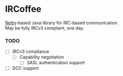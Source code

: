# IRCoffee
[Netty](https://netty.io)-based Java library for IRC-based communication.  
May be fully IRCv3 compliant, one day.

### TODO
 - [ ] IRCv3 compliance
   - [ ] Capability negotiation
     - [ ] SASL authentication support
 - [ ] DCC support

